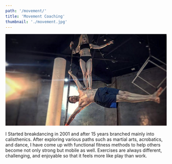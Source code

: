 ```yaml
---
path: '/movement/'
title: 'Movement Coaching'
thumbnail: './movement.jpg'
---
```


![Movement](movement.jpg)

I Started breakdancing in 2001 and after 15 years branched mainly into calisthenics. After exploring various paths such as martial arts, acrobatics, and dance, I have come up with functional fitness methods to help others become not only strong but mobile as well. Exercises are always different, challenging, and enjoyable so that it feels more like play than work.